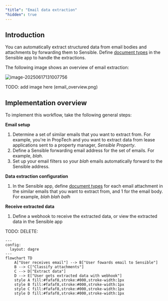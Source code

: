 ```yaml
---
"title": "Email data extraction"
"hidden": true
---
```


## Introduction

You can automatically extract structured data from email bodies and attachments by forwarding them to Sensible. Define [document types](doc:document-type-settings) in the Sensible app to handle the extractions.

The following image shows an overview of  email extraction:



![image-20250617131007756](C:\Users\franc\AppData\Roaming\Typora\typora-user-images\image-20250617131007756.png)

TODO: add image here (email_overview.png)

## Implementation overview

To implement this workflow, take the following general steps:

**Email setup**

1. Determine a set of similar emails that you want to extract from. For example, you're in PropTech and you want to extract data from lease applications sent to a property manager, *Sensible Property*. 
2. Define a Sensible forwarding email address  for the set of emails. For example, *blah*.
3. Set up your email filters so your *blah* emails automatically forward to the Sensible address.

**Data extraction configuration**

1. In the Sensible app, define [document types](doc:document-type-settings) for each email attachment in the similar emails that you want to extract from, and 1 for the email body. For example, *blah blah balh*

**Receive extracted data**

1. Define a webhook to receive the extracted data, or view the extracted data in the Sensible app



TODO: DELETE:

```
---
config:
  layout: dagre
---
flowchart TD
    A["User receives email"] --> B["User fowards email to Sensible"]
    B --> C["Classify attachments"]
    C --> D["Extract data"]
    D --> E["User gets extracted data with webhook"]
    style A fill:#fafaf8,stroke:#000,stroke-width:1px
    style B fill:#fafaf8,stroke:#000,stroke-width:1px
    style C fill:#fafaf8,stroke:#000,stroke-width:1px
    style D fill:#fafaf8,stroke:#000,stroke-width:1px

```





